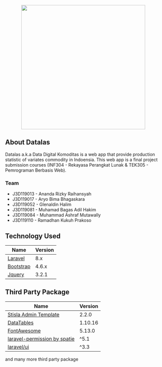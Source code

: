 <p align="center"><img src="https://raw.githubusercontent.com/glenaldinlim/glenaldinlim/master/datalas/brand.png" width="400"></p>

## About Datalas

Datalas a.k.a Data Digital Komoditas is a web app that provide production statistic of variates commodity in Indoensia. This web app is a final project submission courses (INF304 - Rekayasa Perangkat Lunak & TEK305 - Pemrograman Berbasis Web).

### Team
- J3D119013 - Ananda Rizky Raihansyah
- J3D119017 - Aryo Bima Bhagaskara
- J3D119052 - Glenaldin Halim
- J3D119081 - Muhamad Bagas Adil Hakim
- J3D119084 - Muhammad Ashraf Mutawally
- J3D119110 - Ramadhan Kukuh Prakoso

## Technology Used

| Name                                   | Version |
| -------------------------------------- | ------- |
| [Laravel](https://laravel.com/)        | 8.x     |
| [Bootstrap](https://getbootstrap.com/) | 4.6.x   |
| [Jquery](https://jquery.com/)          | 3.2.1   |

## Third Party Package

| Name                                                                                      | Version |
| ----------------------------------------------------------------------------------------- | ------- |
| [Stisla Admin Template](https://getstisla.com/)                                           | 2.2.0   |
| [DataTables](https://datatables.net/)                                                     | 1.10.16 |
| [FontAwesome](https://fontawesome.com/)                                                   | 5.13.0  |
| [laravel-permission by spatie](https://spatie.be/docs/laravel-permission/v5/introduction) | ^5.1    |
| [laravel/ui](https://github.com/laravel/ui)                                               | ^3.3    |
and many more third party package
